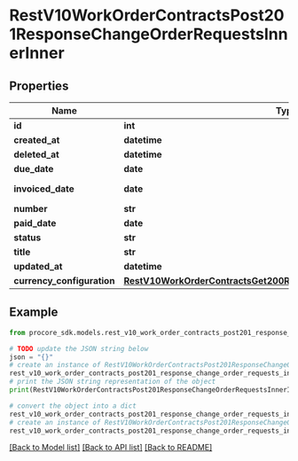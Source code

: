 # RestV10WorkOrderContractsPost201ResponseChangeOrderRequestsInnerInner


## Properties

Name | Type | Description | Notes
------------ | ------------- | ------------- | -------------
**id** | **int** | ID | [optional] 
**created_at** | **datetime** | Created at | [optional] 
**deleted_at** | **datetime** | Deleted at | [optional] 
**due_date** | **date** | Due date | [optional] 
**invoiced_date** | **date** | Invoiced date | [optional] 
**number** | **str** | Number | [optional] 
**paid_date** | **date** | Paid date | [optional] 
**status** | **str** | Status | [optional] 
**title** | **str** | Title | [optional] 
**updated_at** | **datetime** | Updated at | [optional] 
**currency_configuration** | [**RestV10WorkOrderContractsGet200ResponseInnerCurrencyConfiguration**](RestV10WorkOrderContractsGet200ResponseInnerCurrencyConfiguration.md) |  | [optional] 

## Example

```python
from procore_sdk.models.rest_v10_work_order_contracts_post201_response_change_order_requests_inner_inner import RestV10WorkOrderContractsPost201ResponseChangeOrderRequestsInnerInner

# TODO update the JSON string below
json = "{}"
# create an instance of RestV10WorkOrderContractsPost201ResponseChangeOrderRequestsInnerInner from a JSON string
rest_v10_work_order_contracts_post201_response_change_order_requests_inner_inner_instance = RestV10WorkOrderContractsPost201ResponseChangeOrderRequestsInnerInner.from_json(json)
# print the JSON string representation of the object
print(RestV10WorkOrderContractsPost201ResponseChangeOrderRequestsInnerInner.to_json())

# convert the object into a dict
rest_v10_work_order_contracts_post201_response_change_order_requests_inner_inner_dict = rest_v10_work_order_contracts_post201_response_change_order_requests_inner_inner_instance.to_dict()
# create an instance of RestV10WorkOrderContractsPost201ResponseChangeOrderRequestsInnerInner from a dict
rest_v10_work_order_contracts_post201_response_change_order_requests_inner_inner_from_dict = RestV10WorkOrderContractsPost201ResponseChangeOrderRequestsInnerInner.from_dict(rest_v10_work_order_contracts_post201_response_change_order_requests_inner_inner_dict)
```
[[Back to Model list]](../README.md#documentation-for-models) [[Back to API list]](../README.md#documentation-for-api-endpoints) [[Back to README]](../README.md)


